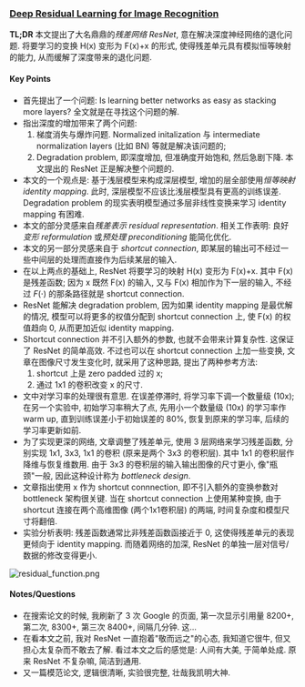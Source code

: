 ### [Deep Residual Learning for Image Recognition](https://arxiv.org/abs/1512.03385)

**TL;DR** 本文提出了大名鼎鼎的*残差网络 ResNet*, 意在解决深度神经网络的退化问题. 将要学习的变换 H(x) 变形为 F(x)+x 的形式, 使得残差单元具有模拟恒等映射的能力, 从而缓解了深度带来的退化问题.

#### Key Points

* 首先提出了一个问题: Is learning better networks as easy as stacking more layers? 全文就是在寻找这个问题的解.
* 指出深度的增加带来了两个问题:
    1. 梯度消失与爆炸问题. Normalized initalization 与 intermediate normalization layers (比如 BN) 等就是解决该问题的;
    2. Degradation problem, 即深度增加, 但准确度开始饱和, 然后急剧下降. 本文提出的 ResNet 正是解决整个问题的.
* 本文的一个观点是: 基于浅层模型来构成深层模型, 增加的层全部使用*恒等映射 identity mapping*. 此时, 深层模型不应该比浅层模型具有更高的训练误差. Degradation problem 的现实表明模型通过多层非线性变换来学习 identity mapping 有困难.
* 本文的部分灵感来自*残差表示 residual representation*. 相关工作表明: 良好*变形 reformulation* 或*预处理 preconditioning* 能简化优化.
* 本文的另一部分灵感来自于 *shortcut connection*, 即某层的输出可不经过一些中间层的处理而直接作为后续某层的输入.
* 在以上两点的基础上, ResNet 将要学习的映射 H(x) 变形为 F(x)+x. 其中 F(x) 是残差函数; 因为 x 既然 F(x) 的输入, 又与 F(x) 相加作为下一层的输入, 不经过 $F(\cdot)$ 的那条路径就是 shortcut connection.
* ResNet 能解决 degradation problem, 因为如果 identity mapping 是最优解的情况, 模型可以将更多的权值分配到 shortcut connection 上, 使 F(x) 的权值趋向 0, 从而更加近似 identity mapping.
* Shortcut connection 并不引入额外的参数, 也就不会带来计算复杂性. 这保证了 ResNet 的简单高效. 不过也可以在 shortcut connection 上加一些变换, 文章在图像尺寸发生变化时, 就采用了这种思路, 提出了两种参考方法:
    1. shortcut 上是 zero padded 过的 x;
    2. 通过 1x1 的卷积改变 x 的尺寸.
* 文中对学习率的处理很有意思. 在误差停滞时, 将学习率下调一个数量级 (10x); 在另一个实验中, 初始学习率稍大了点, 先用小一个数量级 (10x) 的学习率作 warm up, 直到训练误差小于初始误差的 80%, 恢复到原来的学习率, 后续的学习率更新如前.
* 为了实现更深的网络, 文章调整了残差单元, 使用 3 层网络来学习残差函数, 分别实现 1x1, 3x3, 1x1 的卷积 (原来是两个 3x3 的卷积层). 其中 1x1 的卷积层作降维与恢复维数用. 由于 3x3 的卷积层的输入输出图像的尺寸更小, 像"瓶颈"一般, 因此这种设计称为 *bottleneck design*.
* 文章指出使用 x 作为 shortcut connnection, 即不引入额外的变换参数对 bottleneck 架构很关键. 当在 shortcut connection 上使用某种变换, 由于 shortcut 连接在两个高维图像 (两个1x1卷积层) 的两端, 时间复杂度和模型尺寸将翻倍.
* 实验分析表明: 残差函数通常比非残差函数函接近于 0, 这使得残差单元的表现更倾向于 identity mapping. 而随着网络的加深, ResNet 的单独一层对信号/数据的修改变得更小.

![residual_function.png](../../img/residual_function.png)

#### Notes/Questions

* 在搜索论文的时候, 我刷新了 3 次 Google 的页面, 第一次显示引用量 8200+, 第二次, 8300+, 第三次 8400+, 间隔几分钟. 这...
* 在看本文之前, 我对 ResNet 一直抱着"敬而远之"的心态, 我知道它很牛, 但又担心太复杂而不敢去了解. 看过本文之后的感觉是: 人间有大美, 于简单处成. 原来 ResNet 不复杂嘛, 简洁到通用.
* 又一篇模范论文, 逻辑很清晰, 实验很完整, 壮哉我凯明大神.

